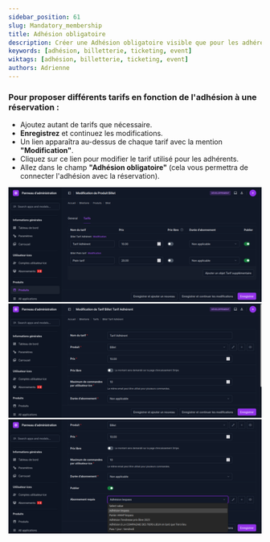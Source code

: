 ```yaml
---
sidebar_position: 61
slug: Mandatory_membership
title: Adhésion obligatoire
description: Créer une Adhésion obligatoire visible que pour les adhérents.
keywords: [adhésion, billetterie, ticketing, event]
wiktags: [adhésion, billetterie, ticketing, event]
authors: Adrienne
---
```


### Pour proposer différents tarifs en fonction de l'adhésion à une réservation :  

- Ajoutez autant de tarifs que nécessaire.  
- **Enregistrez** et continuez les modifications.  
- Un lien apparaîtra au-dessus de chaque tarif avec la mention **"Modification"**.  
- Cliquez sur ce lien pour modifier le tarif utilisé pour les adhérents.  
- Allez dans le champ **"Adhésion obligatoire"** (cela vous permettra de connecter l'adhésion avec la réservation).  

![](/img/adhesion6.png)
![](/img/adhesion7.png)
![](/img/adhesion8.png)


